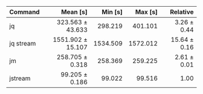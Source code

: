 | Command | Mean [s] | Min [s] | Max [s] | Relative |
|:---|---:|---:|---:|---:|
| jq | 323.563 ± 43.633 | 298.219 | 401.101 | 3.26 ± 0.44 |
| jq stream | 1551.902 ± 15.107 | 1534.509 | 1572.012 | 15.64 ± 0.16 |
| jm | 258.705 ± 0.318 | 258.369 | 259.225 | 2.61 ± 0.01 |
| jstream | 99.205 ± 0.186 | 99.022 | 99.516 | 1.00 |
